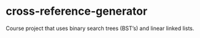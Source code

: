 # cross-reference-generator
Course project  that uses binary search trees (BST’s) and linear linked lists.
